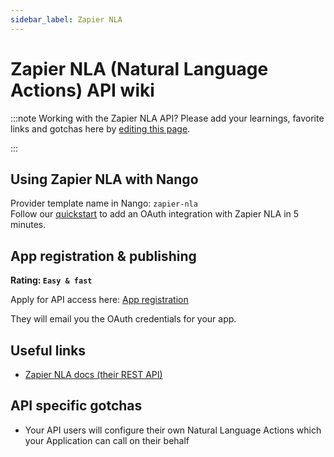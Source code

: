 ```yaml
---
sidebar_label: Zapier NLA
---
```


# Zapier NLA (Natural Language Actions) API wiki

:::note Working with the Zapier NLA API?
Please add your learnings, favorite links and gotchas here by [editing this page](https://github.com/nangohq/nango/tree/master/docs/docs/providers/zapier-nla.md).

:::

## Using Zapier NLA with Nango

Provider template name in Nango: `zapier-nla`  
Follow our [quickstart](../quickstart.md) to add an OAuth integration with Zapier NLA in 5 minutes.

## App registration & publishing

**Rating: `Easy & fast`**

Apply for API access here: [App registration](https://zapier.com/l/natural-language-actions)

They will email you the OAuth credentials for your app.

## Useful links

-   [Zapier NLA docs (their REST API)](https://nla.zapier.com/api/v1/docs)

## API specific gotchas

-   Your API users will configure their own Natural Language Actions which your Application can call on their behalf
